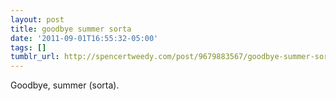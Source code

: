 ```yaml
---
layout: post
title: goodbye summer sorta
date: '2011-09-01T16:55:32-05:00'
tags: []
tumblr_url: http://spencertweedy.com/post/9679883567/goodbye-summer-sorta
---
```

Goodbye, summer (sorta).
